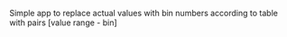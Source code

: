 Simple app to replace actual values with bin numbers according to table with pairs [value range - bin]
